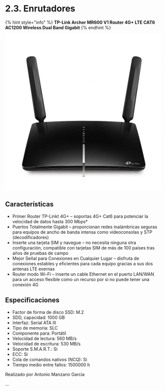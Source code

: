 # 2.3. Enrutadores

{% hint style="info" %}
**TP-Link Archer MR600 V1 Router 4G+ LTE CAT6 AC1200 Wireless Dual Band Gigabit**
{% endhint %}

![](../.gitbook/assets/image.png)

## Características

&#x20;

* Primer Router TP-Linkt 4G+ – soportas 4G+ Cat6 para potenciar la velocidad de datos hasta 300 Mbps\*
* Puertos Totalmente Gigabit – proporcionan redes inalámbricas seguras para equipos de ancho de banda intensa como videoconsolas y STP (decodificadores)
* Inserte una tarjeta SIM y navegue – no necesita ninguna otra configuración, compatible con tarjetas SIM de más de 100 países tras años de pruebas de campo
* Mejor Señal para Conexiones en Cualquier Lugar – disfruta de conexiones estables y eficientes para cada equipo gracias a sus dos antenas LTE exernas
* Router modo Wi-Fi – inserte un cable Ethernet en el puerto LAN/WAN para un acceso flexible como un recurso por si no puede tener una conexión 4G



## Especificaciones&#x20;



* Factor de forma de disco SSD: M.2
* SDD, capacidad: 1000 GB
* Interfaz: Serial ATA III
* Tipo de memoria: SLC
* Componente para: Portátil
* Velocidad de lectura: 560 MB/s
* Velocidad de escritura: 530 MB/s
* Soporte S.M.A.R.T.: Si
* ECC: Si
* Cola de comandos nativos (NCQ): Si
* Tiempo medio entre fallos: 1500000 h

Realizado por Antonio Manzano Garcia&#x20;



...
